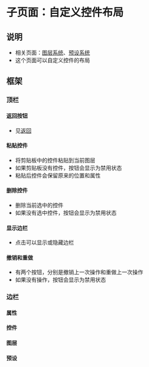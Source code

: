# 子页面：自定义控件布局

## 说明

- 相关页面：[图层系统](/机制/自定义布局/图层系统.md)、[预设系统](/机制/自定义布局/预设系统.md)
- 这个页面可以自定义控件的布局

## 框架

### 顶栏

#### 返回按钮

- 见[返回](/GUI/设置界面/界面框架.md#返回)

#### 粘贴控件

- 将剪贴板中的控件粘贴到当前图层
- 如果剪贴板没有控件，按钮会显示为禁用状态
- 粘贴后控件会保留原来的位置和属性

#### 删除控件

- 删除当前选中的控件
- 如果没有选中控件，按钮会显示为禁用状态

#### 显示边栏

- 点击可以显示或隐藏边栏

#### 撤销和重做

- 有两个按钮，分别是撤销上一次操作和重做上一次操作
- 如果没有操作，按钮会显示为禁用状态

### 边栏

#### 属性

#### 控件

#### 图层

#### 预设
